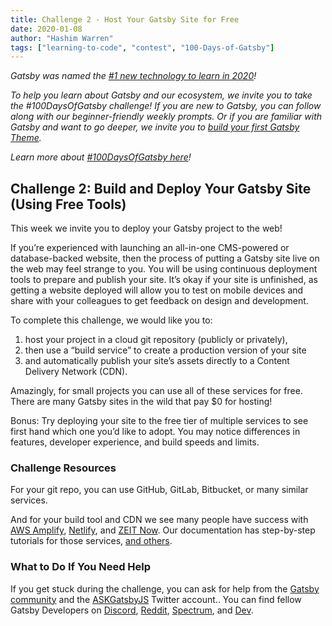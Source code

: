 ```yaml
---
title: Challenge 2 - Host Your Gatsby Site for Free
date: 2020-01-08
author: "Hashim Warren"
tags: ["learning-to-code", "contest", "100-Days-of-Gatsby"]
---
```


_Gatsby was named the [#1 new technology to learn in 2020](https://www.cnbc.com/2019/12/02/10-hottest-tech-skills-that-could-pay-off-most-in-2020-says-new-report.html)!_

_To help you learn about Gatsby and our ecosystem, we invite you to take the #100DaysOfGatsby challenge! If you are new to Gatsby, you can follow along with our beginner-friendly weekly prompts. Or if you are familiar with Gatsby and want to go deeper, we invite you to [build your first Gatsby Theme](/docs/themes/building-themes/)._

_Learn more about [#100DaysOfGatsby here](/blog/100days)!_

## Challenge 2: Build and Deploy Your Gatsby Site (Using Free Tools)

This week we invite you to deploy your Gatsby project to the web!

If you’re experienced with launching an all-in-one CMS-powered or database-backed website, then the process of putting a Gatsby site live on the web may feel strange to you. You will be using continuous deployment tools to prepare and publish your site. It’s okay if your site is unfinished, as getting a website deployed will allow you to test on mobile devices and share with your colleagues to get feedback on design and development.

To complete this challenge, we would like you to:

1. host your project in a cloud git repository (publicly or privately),
2. then use a “build service” to create a production version of your site
3. and automatically publish your site’s assets directly to a Content Delivery Network (CDN).

Amazingly, for small projects you can use all of these services for free. There are many Gatsby sites in the wild that pay \$0 for hosting!

Bonus: Try deploying your site to the free tier of multiple services to see first hand which one you’d like to adopt. You may notice differences in features, developer experience, and build speeds and limits.

### Challenge Resources

For your git repo, you can use GitHub, GitLab, Bitbucket, or many similar services.

And for your build tool and CDN we see many people have success with [AWS Amplify](/docs/deploying-to-aws-amplify/), [Netlify](/docs/deploying-to-netlify/), and [ZEIT Now](/docs/deploying-to-zeit-now/). Our documentation has step-by-step tutorials for those services, [and others](/docs/deploying-and-hosting/).

### What to Do If You Need Help

If you get stuck during the challenge, you can ask for help from the [Gatsby community](/contributing/community/) and the [ASKGatsbyJS](https://twitter.com/AskGatsbyJS) Twitter account.. You can find fellow Gatsby Developers on [Discord](https://discordapp.com/invite/gatsby), [Reddit](https://www.reddit.com/r/gatsbyjs/), [Spectrum](https://spectrum.chat/gatsby-js), and [Dev](https://dev.to/t/gatsby).
